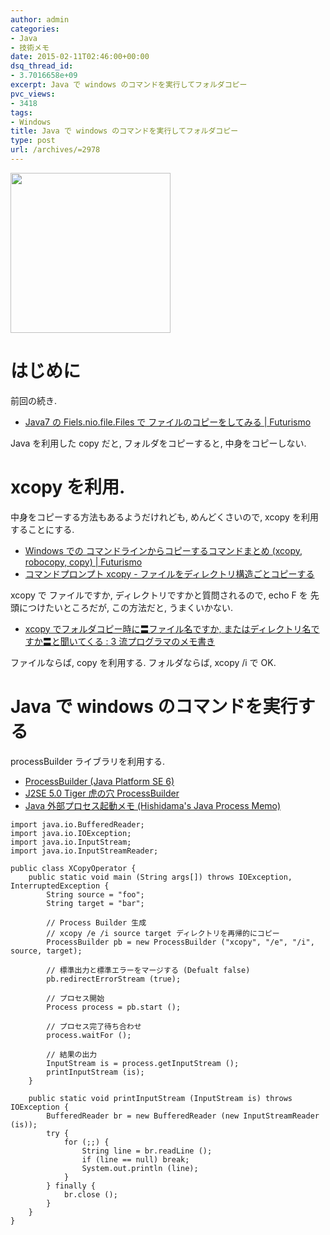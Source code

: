 ```yaml
---
author: admin
categories:
- Java
- 技術メモ
date: 2015-02-11T02:46:00+00:00
dsq_thread_id:
- 3.7016658e+09
excerpt: Java で windows のコマンドを実行してフォルダコピー
pvc_views:
- 3418
tags:
- Windows
title: Java で windows のコマンドを実行してフォルダコピー
type: post
url: /archives/=2978
---
```


<a href="https://futurismo.biz/wp-content/uploads/java.png"><img alt="" src="https://futurismo.biz/wp-content/uploads/java.png" width="256" height="256" /></a>

はじめに
========

前回の続き.

-   [Java7 の Fiels.nio.file.Files で ファイルのコピーをしてみる |
    Futurismo](https://futurismo.biz/archives/2976)

Java を利用した copy だと, フォルダをコピーすると, 中身をコピーしない.

xcopy を利用.
=============

中身をコピーする方法もあるようだけれども, めんどくさいので, xcopy
を利用することにする.

-   [Windows での コマンドラインからコピーするコマンドまとめ (xcopy,
    robocopy, copy) | Futurismo](https://futurismo.biz/archives/2735)
-   [コマンドプロンプト xcopy -
    ファイルをディレクトリ構造ごとコピーする](https://www.k-tanaka.net/cmd/xcopy.php)

xcopy で ファイルですか, ディレクトリですかと質問されるので, echo F を
先頭につけたいところだが, この方法だと, うまくいかない.

-   [xcopy でフォルダコピー時に〓ファイル名ですか,
    またはディレクトリ名ですか〓と聞いてくる : 3
    流プログラマのメモ書き](https://jehupc.exblog.jp/12286010/)

ファイルならば, copy を利用する. フォルダならば, xcopy /i で OK.

Java で windows のコマンドを実行する
====================================

processBuilder ライブラリを利用する.

-   [ProcessBuilder (Java Platform
    SE 6)](https://docs.oracle.com/javase/jp/6/api/java/lang/ProcessBuilder.html)
-   [J2SE 5.0 Tiger 虎の穴
    ProcessBuilder](https://www.javainthebox.net/laboratory/J2SE1.5/TinyTips/ProcessBuilder/ProcessBuilder.html)
-   [Java 外部プロセス起動メモ (Hishidama's Java Process
    Memo)](https://www.ne.jp/asahi/hishidama/home/tech/java/process.html)

``` {.java}
import java.io.BufferedReader;
import java.io.IOException;
import java.io.InputStream;
import java.io.InputStreamReader;

public class XCopyOperator {
    public static void main (String args[]) throws IOException, InterruptedException {
        String source = "foo";
        String target = "bar";

        // Process Builder 生成
        // xcopy /e /i source target ディレクトリを再帰的にコピー
        ProcessBuilder pb = new ProcessBuilder ("xcopy", "/e", "/i", source, target);

        // 標準出力と標準エラーをマージする (Defualt false)
        pb.redirectErrorStream (true);

        // プロセス開始
        Process process = pb.start ();

        // プロセス完了待ち合わせ
        process.waitFor ();

        // 結果の出力
        InputStream is = process.getInputStream ();
        printInputStream (is);
    }

    public static void printInputStream (InputStream is) throws IOException {
        BufferedReader br = new BufferedReader (new InputStreamReader (is));
        try {
            for (;;) {
                String line = br.readLine ();
                if (line == null) break;
                System.out.println (line);
            }
        } finally {
            br.close ();
        }
    }
}
```
